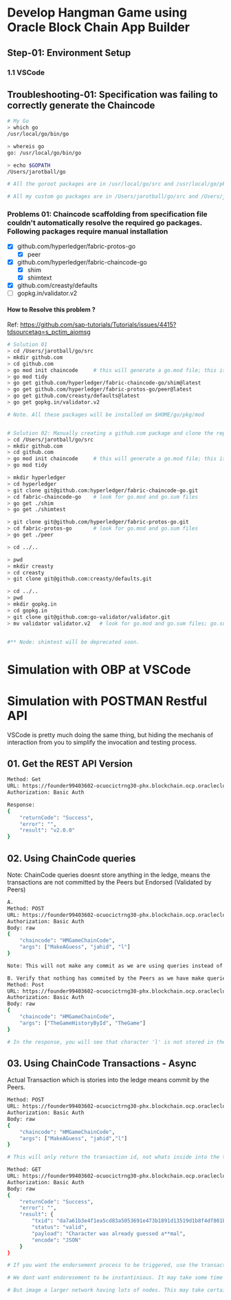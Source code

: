 # Develop Hangman Game using Oracle Block Chain App Builder
## Step-01: Environment Setup
### 1.1 VSCode


## Troubleshooting-01: Specification was failing to correctly generate the Chaincode
```bash
# My Go 
> which go 
/usr/local/go/bin/go

> whereis go
go: /usr/local/go/bin/go

> echo $GOPATH
/Users/jarotball/go

# All the goroot packages are in /usr/local/go/src and /usr/local/go/pkg

# All my custom go packages are in /Users/jarotball/go/src and /Users/jarotball/pkg

```


### Problems 01: Chaincode scaffolding from specification file couldn't automatically resolve the required go packages. Following packages require manual installation
- [x] github.com/hyperledger/fabric-protos-go
  - [x] peer
- [x] github.com/hyperledger/fabric-chaincode-go
  - [x] shim
  - [x] shimtext
- [x] github.com/creasty/defaults
- [ ] gopkg.in/validator.v2

#### How to Resolve this problem ?
Ref: https://github.com/sap-tutorials/Tutorials/issues/4415?tdsourcetag=s_pctim_aiomsg
``` bash
# Solution 01
> cd /Users/jarotball/go/src
> mkdir github.com
> cd github.com
> go mod init chaincode     # this will generate a go.mod file; this is mandatory
> go mod tidy
> go get github.com/hyperledger/fabric-chaincode-go/shim@latest
> go get github.com/hyperledger/fabric-protos-go/peer@latest
> go get github.com/creasty/defaults@latest
> go get gopkg.in/validator.v2

# Note. All these packages will be installed on $HOME/go/pkg/mod


# Solution 02: Manually creating a github.com package and clone the repective github repos and install them
> cd /Users/jarotball/go/src
> mkdir github.com
> cd github.com
> go mod init chaincode     # this will generate a go.mod file; this is mandatory
> go mod tidy

> mkdir hyperledger
> cd hyperledger
> git clone git@github.com:hyperledger/fabric-chaincode-go.git
> cd fabric-chaincode-go    # look for go.mod and go.sum files 
> go get ./shim
> go get ./shimtest

> git clone git@github.com/hyperledger/fabric-protos-go.git
> cd fabric-protos-go       # look for go.mod and go.sum files
> go get ./peer

> cd ../..

> pwd
> mkdir creasty
> cd creasty
> git clone git@github.com:creasty/defaults.git

> cd ../..
> pwd
> mkdir gopkg.in
> cd gopkg.in
> git clone git@github.com:go-validator/validator.git
> mv validator validator.v2   # look for go.mod and go.sum files; go.sum is no there in the git repo; so while coding you might have some warning; ignore those. This will not affect your deployment in Oracle BlockChain Cloud Platform.


#** Node: shimtest will be deprecated soon.

```





# Simulation with OBP at VSCode


# Simulation with POSTMAN Restful API
VSCode is pretty much doing the same thing, but hiding the mechanis of interaction from you to simplify the invocation and testing process. 
## 01. Get the REST API Version
```bash
Method: Get
URL: https://founder99403602-ocuocictrng30-phx.blockchain.ocp.oraclecloud.com:7443/restproxy/api/version
Authorization: Basic Auth

Response:
{
    "returnCode": "Success",
    "error": "",
    "result": "v2.0.0"
}

```

## 02. Using ChainCode queries
Note: ChainCode queries doesnt store anything in the ledge, means the transactions are not committed by the Peers but Endorsed (Validated by Peers)
```bash
A.
Method: POST
URL: https://founder99403602-ocuocictrng30-phx.blockchain.ocp.oraclecloud.com:7443/restproxy/api/v2/channels/hmgamechannel001/chaincode-queries
Authorization: Basic Auth
Body: raw
{
    "chaincode": "HMGameChainCode",
    "args": ["MakeAGuess", "jahid", "l"]
}

Note: This will not make any commit as we are using queries instead of actual transaction. So Nothing is stored even if the "character matched".

B. Verify that nothing has commited by the Peers as we have make queries instead of actual transactions. So BlockChain Ledge in the BlockChain Channel/Network has not stored anything
Method: Post
URL: https://founder99403602-ocuocictrng30-phx.blockchain.ocp.oraclecloud.com:7443/restproxy/api/v2/channels/hmgamechannel001/chaincode-queries
Authorization: Basic Auth
Body: raw
{
    "chaincode": "HMGameChainCode",
    "args": ["TheGameHistoryById", "TheGame"]
}

# In the response, you will see that character 'l' is not stored in the ladge


```

## 03. Using ChainCode Transactions - Async
Actual Transaction which is stories into the ledge means commit by the Peers.
```bash
Method: POST
URL: https://founder99403602-ocuocictrng30-phx.blockchain.ocp.oraclecloud.com:7443/restproxy/api/v2/channels/hmgamechannel001/transactions
Authorization: Basic Auth
Body: raw
{
    "chaincode": "HMGameChainCode",
    "args": ["MakeAGuess", "jahid","l"]
}

# This will only return the transaction id, not whats inside into the transaction. To See what's inside the transaction, try below

Method: GET
URL: https://founder99403602-ocuocictrng30-phx.blockchain.ocp.oraclecloud.com:7443/restproxy/api/v2/channels/hmgamechannel001/transactions/da7a61b3e4f1ea5cd83a5053691e473b1891d13519d1b8f4df801bb021b826cf
Authorization: Basic Auth
Body: raw
{
    "returnCode": "Success",
    "error": "",
    "result": {
        "txid": "da7a61b3e4f1ea5cd83a5053691e473b1891d13519d1b8f4df801bb021b826cf",
        "status": "valid",
        "payload": "Character was already guessed a**mal",
        "encode": "JSON"
    }
}

# If you want the endorsement process to be triggered, use the transactions url and you will get back the transaction ID and then with that transaction ID, you can query the status of the transaction at a later point. 

# We dont want endoresement to be instantinious. It may take some time because nodes(peers) have to come to the agreement. Hence our Block Chain Network or channel is simple having only two nodes or peers, the consunsus might not be lengthy. 

# But image a larger network having lots of nodes. This may take certain time before they achieve endorsement. Thats why transaction is make to be async, so we get the transaction ID and it dont have to wait for the actual transcation contents which we may query later. 
```


